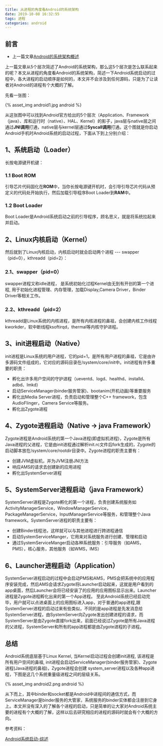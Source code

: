 ```yaml
---
title: 从进程的角度看Android的系统架构
date: 2019-10-08 16:32:55
tags: 进程
categories: android
---
```


## 前言

* 上一篇文章[Android的系统架构概述](https://blog.csdn.net/Rain_9155/article/details/82889613)

上一篇文章从5个层次简述了Android的系统架构，那么这5个层次是怎么联系起来的呢？本文从进程的角度看Android的系统架构，简述一下Android系统启动的过程中，各大进程的启动顺序是如何的，本文并不会涉及到任何源码，只是为了让读者对Android的进程有个大概的了解。

<!--more-->

先看一张图：

{% asset_img android1.jpg android %}

从这张图中可以找到Android官方给出的5个层次（Application、Framework（java）、库和运行时（native）、HAL、Kernel）的影子，java层与native层之间通过**JNI调用**打通，native层与kernel层通过**Syscall调用**打通。这个图就是你启动Android手机时Android系统的启动过程，下面从下到上分别介绍：

## 1、系统启动（Loader）
长按电源键开机键：
### 1.1 Boot ROM
引导芯片代码固化在**ROM**中，当你长按电源键开机时，会引导引导芯片代码从预定义的代码处开始执行，然后加载引导程序Boot Loader到**RAM**中。
### 1.2 Boot Loader
Boot Loader是Android系统启动之前的引导程序，顾名思义，就是将系统拉起来并启动。

## 2、Linux内核启动（Kernel）
然后就到了Linux内核启动，内核启动时就会启动两个进程 --- swapper（pid=0），kthreadd（pid=2）：
### 2.1、swapper（pid=0）
swapper进程又称idle进程， 是系统初始化过程Kernel由无到有开创的第一个进程, 用于初始化进程管理、内存管理，加载Display,Camera Driver，Binder Driver等相关工作。
### 2.2、kthreadd（pid=2）
kthreadd是Linux系统的内核进程，是所有内核进程的鼻祖，会创建内核工作线程kworkder，软中断线程ksoftirqd，thermal等内核守护进程。

## 3、init进程启动（Native）
init进程是Linux系统的用户进程，它的pid=1，是所有用户进程的鼻祖，它是由许多源码文件组成的，它对应的源码目录在/system/core/init中。init进程有许多重要的职责：
* 孵化出许多用户空间的守护进程（ueventd、logd、healthd、installd、adbd、lmkd）
* 启动ServiceManager(binder服务管家)、bootanim(开机动画)等重要服务
* 孵化出Media Server进程，负责启动和管理整个C++ framework，包含AudioFlinger，Camera Service等服务。
* 孵化出Zygote进程

## 4、Zygote进程启动（Native -> java Framework）
Zygote进程是Android系统的第一个Java进程(即虚拟机进程)，Zygote是所有Java进程的父进程，它是由init进程通过解析init.rc文件后fork生成的，Zygote的启动脚本放在/system/core/rootdir目录中。Zygote进程的职责主要有：
* 创建JVM虚拟机，并为JVM注册JNI方法
* 响应AMS的请求去创建新的应用进程
* 孵化出SystemServer进程

## 5、SystemServer进程启动（java Framework）
SystemServer进程是Zygote孵化的第一个进程，负责创建系统服务如ActivityManagerService，WindowManagerService，PackageManagerService，InputManagerService等服务，和管理整个Java framework。SystemServer进程的职责主要有：
* 创建Binder线程池，这样就可以与其他进程进行跨进程通信
* 启动SystemServiceManger，它用来对系统服务进行创建、管理和启动
* 通过SystemServiceManger启动各种系统服务：引导服务（如AMS，PMS），核心服务，其他服务（如WMS，IMS）

## 6、Launcher进程启动（Application）
SystemServer进程启动的过程中会启动PMS和AMS，PMS会把系统中的应用程序安装完成，然后AMS会请求Zygote将Launcher启动起来，这就是用户看到的app桌面，然后Launcher会将已经安装了的应用的应用图标显示出来。Launcher进程是Zygote进程孵化出来的第一个App进程。
至此Android系统已经启动完毕，用户就可以点进桌面上的应用图标进入app，对于普通的app进程,跟SystemServer进程的启动过来有些类似，不同的是app进程是先发消息给SystemServer进程，由SystemServer向Zygote发出创建进程的请求，而SystemServer是由Zygote直接fork出来，前面已经说过Zygote是所有Java进程的父进程，SystemServer和所有的app进程都是由Zygote进程的子进程。

## 总结
Android系统底层基于Linux Kernel, 当Kernel启动过程会创建init进程, 该进程是所有用户空间的鼻祖,
init进程会启动ServiceManager(binder服务管家)、Zygote进程(Java进程的鼻祖)，Zygote进程会创建
system_server进程以及各种app进程，下图是这几个系统重量级进程之间的层级关系。

{% asset_img android2.png android %}

从下而上，其中binder和socket都是Android中进程间的通信方式，而ServiceManager是binder服务的大管家，系统服务的binder实体都会注册到它身上。本文并没有深入的了解各个进程的启动，只是简单的让大家对Android系统主要的进程有个大概的了解，这样以后去研究相应的进程的源码时就会有个大概的方向。

参考资料：

[Android系统启动-综述](http://gityuan.com/2016/02/01/android-booting/)